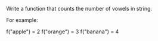 Write a function that counts the number of vowels in string.

For example:

f("apple") = 2
f("orange") = 3
f("banana") = 4
